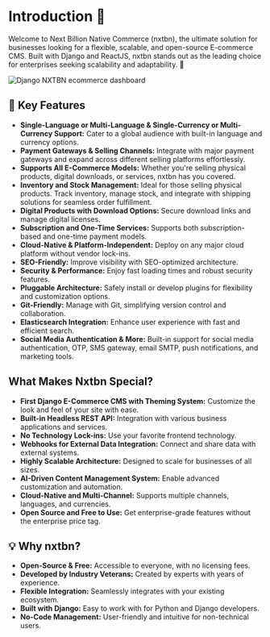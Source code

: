 # Introduction 🛒

Welcome to Next Billion Native Commerce (nxtbn), the ultimate solution for businesses looking for a flexible, scalable, and open-source E-commerce CMS. Built with Django and ReactJS, nxtbn stands out as the leading choice for enterprises seeking scalability and adaptability. 🚀

![Django NXTBN ecommerce dashboard](../_static/dashboard.png)

## 🌟 Key Features

- **Single-Language or Multi-Language & Single-Currency or Multi-Currency Support:** Cater to a global audience with built-in language and currency options.
- **Payment Gateways & Selling Channels:** Integrate with major payment gateways and expand across different selling platforms effortlessly.
- **Supports All E-Commerce Models:** Whether you're selling physical products, digital downloads, or services, nxtbn has you covered.
- **Inventory and Stock Management:** Ideal for those selling physical products. Track inventory, manage stock, and integrate with shipping solutions for seamless order fulfillment.
- **Digital Products with Download Options:** Secure download links and manage digital licenses.
- **Subscription and One-Time Services:** Supports both subscription-based and one-time payment models.
- **Cloud-Native & Platform-Independent:** Deploy on any major cloud platform without vendor lock-ins.
- **SEO-Friendly:** Improve visibility with SEO-optimized architecture.
- **Security & Performance:** Enjoy fast loading times and robust security features.
- **Pluggable Architecture:** Safely install or develop plugins for flexibility and customization options.
- **Git-Friendly:** Manage with Git, simplifying version control and collaboration.
- **Elasticsearch Integration:** Enhance user experience with fast and efficient search.
- **Social Media Authentication & More:** Built-in support for social media authentication, OTP, SMS gateway, email SMTP, push notifications, and marketing tools.



## What Makes Nxtbn Special?

- **First Django E-Commerce CMS with Theming System:** Customize the look and feel of your site with ease.
- **Built-in Headless REST API:** Integration with various business applications and services.
- **No Technology Lock-ins:** Use your favorite frontend technology.
- **Webhooks for External Data Integration:** Connect and share data with external systems.
- **Highly Scalable Architecture:** Designed to scale for businesses of all sizes.
- **AI-Driven Content Management System:** Enable advanced customization and automation.
- **Cloud-Native and Multi-Channel:** Supports multiple channels, languages, and currencies.
- **Open Source and Free to Use:** Get enterprise-grade features without the enterprise price tag.

## 💡 Why nxtbn?

- **Open-Source & Free:** Accessible to everyone, with no licensing fees.
- **Developed by Industry Veterans:** Created by experts with years of experience.
- **Flexible Integration:** Seamlessly integrates with your existing ecosystem.
- **Built with Django:** Easy to work with for Python and Django developers.
- **No-Code Management:** User-friendly and intuitive for non-technical users.
